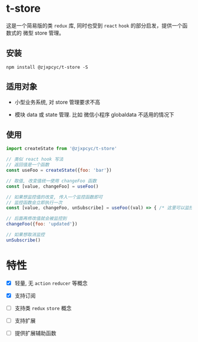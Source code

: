 # t-store

这是一个简易版的类 `redux` 库, 同时也受到 `react` `hook` 的部分启发，提供一个函数式的 微型 store 管理。

## 安装

`npm install @zjxpcyc/t-store -S`

## 适用对象

* 小型业务系统, 对 store 管理要求不高

* 模块 data 或 state 管理. 比如 微信小程序 globaldata 不适用的情况下

## 使用

```javascript
import createState from '@zjxpcyc/t-store'

// 类似 react hook 写法
// 返回值是一个函数
const useFoo = createState({foo: 'bar'})

// 取值, 改变值统一使用 changeFoo 函数
const [value, changeFoo] = useFoo()

// 如果想监控值的改变, 传入一个监控函数即可
// 监控函数会立即执行一次
const [value, changeFoo, unSubscribe] = useFoo((val) => { /* 这里可以监控 val 的改变, 比如进行 setState */ })

// 后面再修改值就会被监控到
changeFoo({foo: 'updated'})

// 如果想取消监控
unSubscribe()

```

# 特性

* [x] 轻量, 无 `action` `reducer` 等概念

* [x] 支持订阅

* [ ] 支持类 `redux` `store` 概念

* [ ] 支持扩展

* [ ] 提供扩展辅助函数
